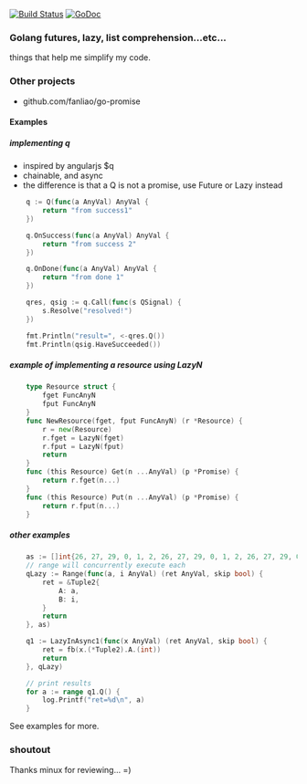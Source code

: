 [![Build Status](https://travis-ci.org/noypi/fp.svg?branch=master)](https://travis-ci.org/noypi/fp)
[![GoDoc](https://godoc.org/github.com/noypi/fp?status.png)](http://godoc.org/github.com/noypi/fp)

### Golang futures, lazy, list comprehension...etc...

things that help me simplify my code.

### Other projects
- github.com/fanliao/go-promise

#### Examples

##### implementing q

- inspired by angularjs $q
- chainable, and async
- the difference is that a Q is not a promise, use Future or Lazy instead

```go
	q := Q(func(a AnyVal) AnyVal {
		return "from success1"
	})

	q.OnSuccess(func(a AnyVal) AnyVal {
		return "from success 2"
	})

	q.OnDone(func(a AnyVal) AnyVal {
		return "from done 1"
	})

	qres, qsig := q.Call(func(s QSignal) {
		s.Resolve("resolved!")
	})

	fmt.Println("result=", <-qres.Q())
	fmt.Println(qsig.HaveSucceeded())
```

##### example of implementing a resource using LazyN

```go
	type Resource struct {
		fget FuncAnyN
		fput FuncAnyN
	}
	func NewResource(fget, fput FuncAnyN) (r *Resource) {
		r = new(Resource)
		r.fget = LazyN(fget)
		r.fput = LazyN(fput)
		return
	}
	func (this Resource) Get(n ...AnyVal) (p *Promise) {
		return r.fget(n...)
	}
	func (this Resource) Put(n ...AnyVal) (p *Promise) {
		return r.fput(n...)
	}
```

##### other examples

```go
	as := []int{26, 27, 29, 0, 1, 2, 26, 27, 29, 0, 1, 2, 26, 27, 29, 0, 1, 2}
	// range will concurrently execute each
	qLazy := Range(func(a, i AnyVal) (ret AnyVal, skip bool) {
		ret = &Tuple2{
			A: a,
			B: i,
		}
		return
	}, as)

	q1 := LazyInAsync1(func(x AnyVal) (ret AnyVal, skip bool) {
		ret = fb(x.(*Tuple2).A.(int))
		return
	}, qLazy)

	// print results
	for a := range q1.Q() {
		log.Printf("ret=%d\n", a)
	}
```

See examples for more.



### shoutout

Thanks minux for reviewing... =)
